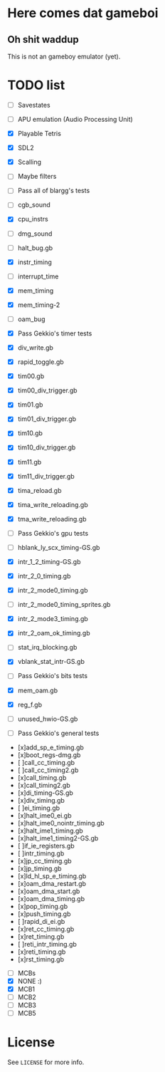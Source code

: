 Here comes dat gameboi
======================
Oh shit waddup
--------------

This is not an gameboy emulator (yet).

TODO list
=========

 - [ ] Savestates
 - [ ] APU emulation (Audio Processing Unit)

 - [x] Playable Tetris

 - [x] SDL2
  - [x] Scalling
  - [ ] Maybe filters

 - [ ] Pass all of blargg's tests
  - [ ] cgb_sound
  - [x] cpu_instrs
  - [ ] dmg_sound
  - [ ] halt_bug.gb
  - [x] instr_timing
  - [ ] interrupt_time
  - [x] mem_timing
  - [x] mem_timing-2
  - [ ] oam_bug

 - [x] Pass Gekkio's timer tests
  - [x] div_write.gb
  - [x] rapid_toggle.gb
  - [x] tim00.gb
  - [x] tim00_div_trigger.gb
  - [x] tim01.gb
  - [x] tim01_div_trigger.gb
  - [x] tim10.gb
  - [x] tim10_div_trigger.gb
  - [x] tim11.gb
  - [x] tim11_div_trigger.gb
  - [x] tima_reload.gb
  - [x] tima_write_reloading.gb
  - [x] tma_write_reloading.gb

 - [ ] Pass Gekkio's gpu tests
  - [ ] hblank_ly_scx_timing-GS.gb
  - [x] intr_1_2_timing-GS.gb
  - [x] intr_2_0_timing.gb
  - [x] intr_2_mode0_timing.gb
  - [ ] intr_2_mode0_timing_sprites.gb
  - [x] intr_2_mode3_timing.gb
  - [x] intr_2_oam_ok_timing.gb
  - [ ] stat_irq_blocking.gb
  - [x] vblank_stat_intr-GS.gb

 - [ ] Pass Gekkio's bits tests
  - [x] mem_oam.gb
  - [x] reg_f.gb
  - [ ] unused_hwio-GS.gb

 - [ ] Pass Gekkio's general tests
  - [x]add_sp_e_timing.gb
  - [x]boot_regs-dmg.gb
  - [ ]call_cc_timing.gb
  - [ ]call_cc_timing2.gb
  - [x]call_timing.gb
  - [x]call_timing2.gb
  - [x]di_timing-GS.gb
  - [x]div_timing.gb
  - [ ]ei_timing.gb
  - [x]halt_ime0_ei.gb
  - [x]halt_ime0_nointr_timing.gb
  - [x]halt_ime1_timing.gb
  - [x]halt_ime1_timing2-GS.gb
  - [ ]if_ie_registers.gb
  - [ ]intr_timing.gb
  - [x]jp_cc_timing.gb
  - [x]jp_timing.gb
  - [x]ld_hl_sp_e_timing.gb
  - [x]oam_dma_restart.gb
  - [x]oam_dma_start.gb
  - [x]oam_dma_timing.gb
  - [x]pop_timing.gb
  - [x]push_timing.gb
  - [ ]rapid_di_ei.gb
  - [x]ret_cc_timing.gb
  - [x]ret_timing.gb
  - [ ]reti_intr_timing.gb
  - [x]reti_timing.gb
  - [x]rst_timing.gb

 - [ ] MCBs
  - [x] NONE :)
  - [x] MCB1
  - [ ] MCB2
  - [ ] MCB3
  - [ ] MCB5

License
=======
See `LICENSE` for more info.
